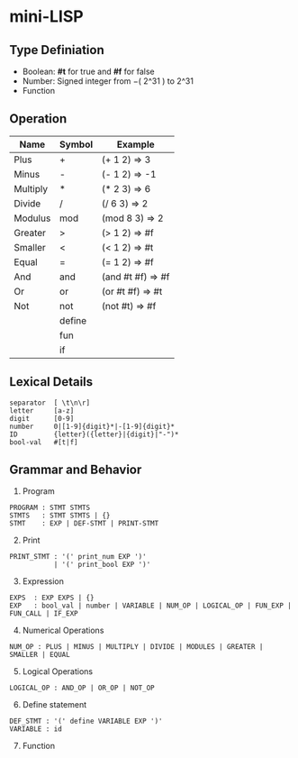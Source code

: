# mini-LISP

## Type Definiation

* Boolean: **#t** for true and **#f** for false
* Number: Signed integer from −( 2^31 ) to 2^31
* Function

## Operation

| Name | Symbol | Example |
| ---- | - | ----------- |
| Plus | + | (+ 1 2) => 3 |
| Minus| - | (- 1 2) => -1 |
| Multiply | * | (* 2 3) => 6 |
| Divide | / | (/ 6 3) => 2 |
| Modulus | mod| (mod 8 3) => 2 |
| Greater | > | (> 1 2) => #f |
| Smaller | < | (< 1 2) => #t |
| Equal | = | (= 1 2) => #f |
| And | and | (and #t #f) => #f |
| Or | or | (or #t #f) => #t |
| Not | not | (not #t) => #f |
| | define |
| | fun |
| | if |

## Lexical Details

```
separator  [ \t\n\r]
letter     [a-z]
digit      [0-9]
number     0|[1-9]{digit}*|-[1-9]{digit}*
ID         {letter}({letter}|{digit}|"-")*
bool-val   #[t|f]
```

## Grammar and Behavior

1. Program
```
PROGRAM : STMT STMTS
STMTS   : STMT STMTS | {}
STMT    : EXP | DEF-STMT | PRINT-STMT
```

2. Print
```
PRINT_STMT : '(' print_num EXP ')' 
           | '(' print_bool EXP ')'
```

3. Expression
```
EXPS  : EXP EXPS | {}
EXP   : bool_val | number | VARIABLE | NUM_OP | LOGICAL_OP | FUN_EXP | FUN_CALL | IF_EXP 
```

4. Numerical Operations 

```
NUM_OP : PLUS | MINUS | MULTIPLY | DIVIDE | MODULES | GREATER | SMALLER | EQUAL
```

5. Logical Operations

```
LOGICAL_OP : AND_OP | OR_OP | NOT_OP
```

6. Define statement

```
DEF_STMT : '(' define VARIABLE EXP ')'
VARIABLE : id 
```

7. Function

```

```